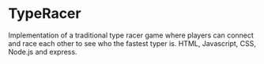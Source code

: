 # TypeRacer
Implementation of a traditional type racer game where players can connect and race each other to see who the fastest typer is. HTML, Javascript, CSS, Node.js and express.
